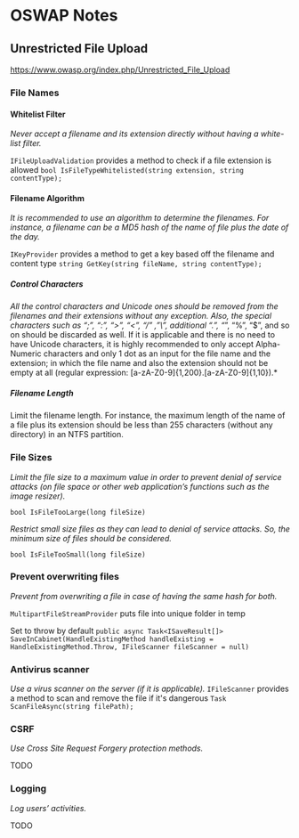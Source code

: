 ﻿
# OSWAP Notes

## Unrestricted File Upload
https://www.owasp.org/index.php/Unrestricted_File_Upload

### File Names

#### Whitelist Filter
*Never accept a filename and its extension directly without having a white-list filter.*

`IFileUploadValidation` provides a method to check if a file extension is allowed `bool IsFileTypeWhitelisted(string extension, string contentType);`

#### Filename Algorithm
*It is recommended to use an algorithm to determine the filenames. For instance, a filename can be a MD5 hash of the name of file plus the date of the day.*

`IKeyProvider` provides a method to get a key based off the filename and content type `string GetKey(string fileName, string contentType);`


##### Control Characters
*All the control characters and Unicode ones should be removed from the filenames and their extensions without any exception. 
 Also, the special characters such as “;”, “:”, “>”, “<”, “/” ,”\”, additional “.”, “*”, “%”, “$”, and so on should be discarded as well. 
 If it is applicable and there is no need to have Unicode characters, it is highly recommended to only accept Alpha-Numeric characters and only 1 dot as an input for the file name and the extension; 
 in which the file name and also the extension should not be empty at all (regular expression: [a-zA-Z0-9]{1,200}\.[a-zA-Z0-9]{1,10}).*

##### Filename Length
Limit the filename length. For instance, the maximum length of the name of a file plus its extension should be less than 255 characters (without any directory) in an NTFS partition.


### File Sizes
*Limit the file size to a maximum value in order to prevent denial of service attacks (on file space or other web application’s functions such as the image resizer).*

`bool IsFileTooLarge(long fileSize)`

*Restrict small size files as they can lead to denial of service attacks. So, the minimum size of files should be considered.*

`bool IsFileTooSmall(long fileSize)`

### Prevent overwriting files
*Prevent from overwriting a file in case of having the same hash for both.*

`MultipartFileStreamProvider` puts file into unique folder in temp

Set to throw by default
`public async Task<ISaveResult[]> SaveInCabinet(HandleExistingMethod handleExisting = HandleExistingMethod.Throw, IFileScanner fileScanner = null)`

### Antivirus scanner
*Use a virus scanner on the server (if it is applicable).*
`IFileScanner` provides a method to scan and remove the file if it's dangerous `Task ScanFileAsync(string filePath);`


### CSRF
*Use Cross Site Request Forgery protection methods.*

TODO


### Logging
*Log users’ activities.*

TODO